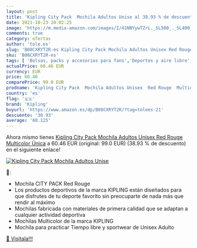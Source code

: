 ```yaml
---
layout: post
title: 'Kipling City Pack  Mochila Adultos Unise al 38.93 % de descuento'
date: 2021-10-23 20:02:25
image: 'https://m.media-amazon.com/images/I/41NNYywTZrL._SL500_._SL400_.jpg'
comments: true
category: ofertas
author: 'tole.es'
slug: 'B08CXRYT2R-es Kipling City Pack Mochila Adultos Unisex Red Rouge...'
sku: 'B08CXRYT2R-es'
tags: [ 'Bolsas, packs y accesorios para fans','Deportes y aire libre','Mochilas para fans','Productos para fans','kipling','mochila', ]
actualPrice: 60.46 EUR
currency: EUR
price: 60.46
comparePrice: 99.0 EUR
prodname: 'Kipling City Pack  Mochila Adultos Unisex  Red Rouge  Multicolor   Única'
country: 'es'
flag: '🇪🇸'
brand: 'Kipling'
buyurl: 'https://www.amazon.es/dp/B08CXRYT2R/?tag=tolees-21'
descuento: '38.93'
average: '60.125'
---
```


Ahora mismo tienes [Kipling City Pack  Mochila Adultos Unisex  Red Rouge  Multicolor   Única](https://www.amazon.es/dp/B08CXRYT2R/?tag=tolees-21) a 60.46 EUR (original: 99.0 EUR) (38.93 %  de descuento) en el siguiente enlace!

[![Kipling City Pack  Mochila Adultos Unise](https://m.media-amazon.com/images/I/41NNYywTZrL._SL500_._SL400_.jpg)](https://www.amazon.es/dp/B08CXRYT2R/?tag=tolees-21)

🔎:

- Mochila CITY PACK Red Rouge
- Los productos deportivos de la marca KIPLING están diseñados para que disfrutes de tu deporte favorito sin preocuparte de nada más que rendir al máximo
- Mochilas fabricada con materiales de primera calidad que se adaptan a cualquier actividad deportiva
- Mochilas Multicolor de la marca KIPLING
- Mochila para practicar Tiempo libre y sportwear de Unisex Adulto

[🛒 Visítala!!!](https://www.amazon.es/dp/B08CXRYT2R/?tag=tolees-21)
